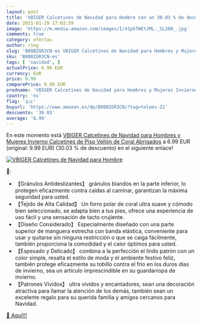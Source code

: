 ```yaml
---
layout: post
title: 'VBIGER Calcetines de Navidad para Hombre con un 30.03 % de descuento'
date: 2021-01-29 17:03:59
image: 'https://m.media-amazon.com/images/I/41pkTWEtJML._SL200_.jpg'
comments: true
category: ofertas
author: ring
slug: 'B08BZGR3CN-es VBIGER Calcetines de Navidad para Hombres y Mujeres...'
sku: 'B08BZGR3CN-es'
tags: [ 'navidad', ]
actualPrice: 6.99 EUR
currency: EUR
price: 6.99
comparePrice: 9.99 EUR
prodname: 'VBIGER Calcetines de Navidad para Hombres y Mujeres Invierno Calcetines de Piso Vellón de Coral Abrigados'
country: 'es'
flag: '🇪🇸'
buyurl: 'https://www.amazon.es/dp/B08BZGR3CN/?tag=tolees-21'
descuento: '30.03'
average: '6.99'
---
```


En este momento está [VBIGER Calcetines de Navidad para Hombres y Mujeres Invierno Calcetines de Piso Vellón de Coral Abrigados](https://www.amazon.es/dp/B08BZGR3CN/?tag=tolees-21) a 6.99 EUR (original: 9.99 EUR) (30.03 %  de descuento) en el siguiente enlace!

[![VBIGER Calcetines de Navidad para Hombre](https://m.media-amazon.com/images/I/41pkTWEtJML._SL200_.jpg)](https://www.amazon.es/dp/B08BZGR3CN/?tag=tolees-21)

🔎:

- 【Gránulos Antideslizantes】 gránulos blandos en la parte inferior, lo protegen eficazmente contra caídas al caminar, garantizan la máxima seguridad para usted.
- 【Tejido de Alta Calidad】 Un forro polar de coral ultra suave y cómodo bien seleccionado, se adapta bien a tus pies, ofrece una experiencia de uso fácil y una sensación de tacto crujiente.
- 【Diseño Considerado】 Especialmente diseñado con una parte superior de manguera estrecha con banda elástica, conveniente para usar y quitarse sin ninguna restricción o que se caiga fácilmente, también proporciona la comodidad y el calor óptimos para usted.
- 【Espesado y Delicado】 combina a la perfección el lindo patrón con un color simple, resalta el estilo de moda y el ambiente festivo feliz, también protege eficazmente su tobillo contra el frío en los duros días de invierno, sea un artículo imprescindible en su guardarropa de invierno.
- 【Patrones Vívidos】 ultra vívidos y encantadores, sean una decoración atractiva para llamar la atención de los demás, también sean un excelente regalo para su querida familia y amigos cercanos para Navidad.

[🛒 Aquí!!!](https://www.amazon.es/dp/B08BZGR3CN/?tag=tolees-21)
